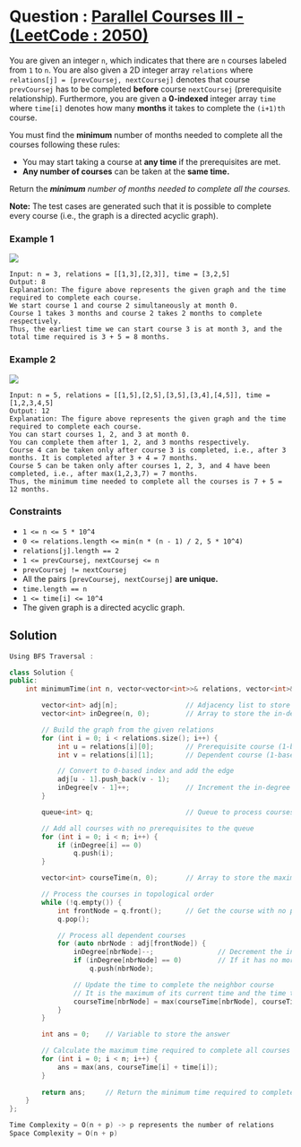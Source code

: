 # Question : [Parallel Courses III - (LeetCode : 2050)](https://leetcode.com/problems/parallel-courses-iii/description/)

You are given an integer `n`, which indicates that there are `n` courses labeled from `1` to `n`. You are also given a 2D integer array `relations` where `relations[j] = [prevCoursej, nextCoursej]` denotes that course `prevCoursej` has to be completed **before** course `nextCoursej` (prerequisite relationship). Furthermore, you are given a **0-indexed** integer array `time` where `time[i]` denotes how many **months** it takes to complete the `(i+1)th` course.

You must find the **minimum** number of months needed to complete all the courses following these rules:

* You may start taking a course at **any time** if the prerequisites are met.
* **Any number of courses** can be taken at the **same time.**

Return the ***minimum*** *number of months needed to complete all the courses.*

**Note:** The test cases are generated such that it is possible to complete every course (i.e., the graph is a directed acyclic graph).

### Example 1
![](https://assets.leetcode.com/uploads/2021/10/07/ex1.png)
```plaintext
Input: n = 3, relations = [[1,3],[2,3]], time = [3,2,5]
Output: 8
Explanation: The figure above represents the given graph and the time required to complete each course. 
We start course 1 and course 2 simultaneously at month 0.
Course 1 takes 3 months and course 2 takes 2 months to complete respectively.
Thus, the earliest time we can start course 3 is at month 3, and the total time required is 3 + 5 = 8 months.
```

### Example 2
![](https://assets.leetcode.com/uploads/2021/10/07/ex2.png)
```plaintext
Input: n = 5, relations = [[1,5],[2,5],[3,5],[3,4],[4,5]], time = [1,2,3,4,5]
Output: 12
Explanation: The figure above represents the given graph and the time required to complete each course.
You can start courses 1, 2, and 3 at month 0.
You can complete them after 1, 2, and 3 months respectively.
Course 4 can be taken only after course 3 is completed, i.e., after 3 months. It is completed after 3 + 4 = 7 months.
Course 5 can be taken only after courses 1, 2, 3, and 4 have been completed, i.e., after max(1,2,3,7) = 7 months.
Thus, the minimum time needed to complete all the courses is 7 + 5 = 12 months.
```

### Constraints
* `1 <= n <= 5 * 10^4`
* `0 <= relations.length <= min(n * (n - 1) / 2, 5 * 10^4)`
* `relations[j].length == 2`
* `1 <= prevCoursej, nextCoursej <= n`
* `prevCoursej != nextCoursej`
* All the pairs `[prevCoursej, nextCoursej]` **are unique.**
* `time.length == n`
* `1 <= time[i] <= 10^4`
* The given graph is a directed acyclic graph.


## Solution

```Cpp
Using BFS Traversal :

class Solution {
public:
    int minimumTime(int n, vector<vector<int>>& relations, vector<int>& time) {

        vector<int> adj[n];                 // Adjacency list to store the graph
        vector<int> inDegree(n, 0);         // Array to store the in-degree of each node

        // Build the graph from the given relations
        for (int i = 0; i < relations.size(); i++) {
            int u = relations[i][0];        // Prerequisite course (1-based index)
            int v = relations[i][1];        // Dependent course (1-based index)

            // Convert to 0-based index and add the edge
            adj[u - 1].push_back(v - 1);
            inDegree[v - 1]++;              // Increment the in-degree of the dependent course
        }

        queue<int> q;                       // Queue to process courses with no prerequisites

        // Add all courses with no prerequisites to the queue
        for (int i = 0; i < n; i++) {
            if (inDegree[i] == 0)
                q.push(i);
        }

        vector<int> courseTime(n, 0);       // Array to store the maximum time to complete each course

        // Process the courses in topological order
        while (!q.empty()) {
            int frontNode = q.front();      // Get the course with no prerequisites
            q.pop();

            // Process all dependent courses
            for (auto nbrNode : adj[frontNode]) {
                inDegree[nbrNode]--;                // Decrement the in-degree of the dependent course
                if (inDegree[nbrNode] == 0)         // If it has no more prerequisites, add it to the queue
                    q.push(nbrNode);

                // Update the time to complete the neighbor course
                // It is the maximum of its current time and the time to complete the current course plus its own time
                courseTime[nbrNode] = max(courseTime[nbrNode], courseTime[frontNode] + time[frontNode]);
            }
        }

        int ans = 0;    // Variable to store the answer

        // Calculate the maximum time required to complete all courses
        for (int i = 0; i < n; i++) {
            ans = max(ans, courseTime[i] + time[i]);
        }
        
        return ans;     // Return the minimum time required to complete all courses
    }
};

Time Complexity = O(n + p) -> p represents the number of relations
Space Complexity = O(n + p)
```